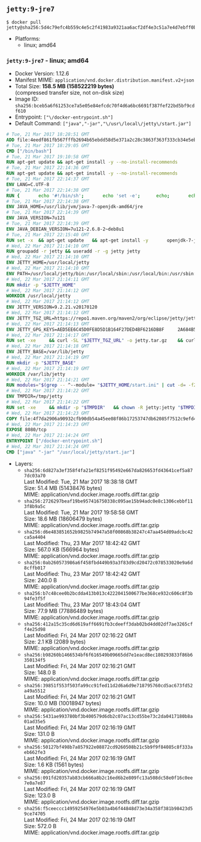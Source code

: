## `jetty:9-jre7`

```console
$ docker pull jetty@sha256:5d4c79efc4b559c4e5c2f41983a9321aa6acf2df4e3c51a7e4d7ebff0bad9e3d
```

-	Platforms:
	-	linux; amd64

### `jetty:9-jre7` - linux; amd64

-	Docker Version: 1.12.6
-	Manifest MIME: `application/vnd.docker.distribution.manifest.v2+json`
-	Total Size: **158.5 MB (158522219 bytes)**  
	(compressed transfer size, not on-disk size)
-	Image ID: `sha256:bceb5a6f61253ce7a5e05e84efcdc70f4d6a6bc6691f387fef22bd5bf9cdf610`
-	Entrypoint: `["\/docker-entrypoint.sh"]`
-	Default Command: `["java","-jar","\/usr\/local\/jetty\/start.jar"]`

```dockerfile
# Tue, 21 Mar 2017 18:28:51 GMT
ADD file:4eedf861fb567fffb2694b65ebdd58d5e371a2c28c3863f363f333cb34e5eb7b in / 
# Tue, 21 Mar 2017 18:29:05 GMT
CMD ["/bin/bash"]
# Tue, 21 Mar 2017 19:10:58 GMT
RUN apt-get update && apt-get install -y --no-install-recommends 		ca-certificates 		curl 		wget 	&& rm -rf /var/lib/apt/lists/*
# Tue, 21 Mar 2017 22:14:36 GMT
RUN apt-get update && apt-get install -y --no-install-recommends 		bzip2 		unzip 		xz-utils 	&& rm -rf /var/lib/apt/lists/*
# Tue, 21 Mar 2017 22:14:37 GMT
ENV LANG=C.UTF-8
# Tue, 21 Mar 2017 22:14:38 GMT
RUN { 		echo '#!/bin/sh'; 		echo 'set -e'; 		echo; 		echo 'dirname "$(dirname "$(readlink -f "$(which javac || which java)")")"'; 	} > /usr/local/bin/docker-java-home 	&& chmod +x /usr/local/bin/docker-java-home
# Tue, 21 Mar 2017 22:14:38 GMT
ENV JAVA_HOME=/usr/lib/jvm/java-7-openjdk-amd64/jre
# Tue, 21 Mar 2017 22:14:39 GMT
ENV JAVA_VERSION=7u121
# Tue, 21 Mar 2017 22:14:39 GMT
ENV JAVA_DEBIAN_VERSION=7u121-2.6.8-2~deb8u1
# Tue, 21 Mar 2017 22:15:40 GMT
RUN set -x 	&& apt-get update 	&& apt-get install -y 		openjdk-7-jre-headless="$JAVA_DEBIAN_VERSION" 	&& rm -rf /var/lib/apt/lists/* 	&& [ "$JAVA_HOME" = "$(docker-java-home)" ]
# Wed, 22 Mar 2017 21:14:10 GMT
RUN groupadd -r jetty && useradd -r -g jetty jetty
# Wed, 22 Mar 2017 21:14:10 GMT
ENV JETTY_HOME=/usr/local/jetty
# Wed, 22 Mar 2017 21:14:10 GMT
ENV PATH=/usr/local/jetty/bin:/usr/local/sbin:/usr/local/bin:/usr/sbin:/usr/bin:/sbin:/bin
# Wed, 22 Mar 2017 21:14:11 GMT
RUN mkdir -p "$JETTY_HOME"
# Wed, 22 Mar 2017 21:14:12 GMT
WORKDIR /usr/local/jetty
# Wed, 22 Mar 2017 21:14:12 GMT
ENV JETTY_VERSION=9.2.21.v20170120
# Wed, 22 Mar 2017 21:14:12 GMT
ENV JETTY_TGZ_URL=https://repo1.maven.org/maven2/org/eclipse/jetty/jetty-distribution/9.2.21.v20170120/jetty-distribution-9.2.21.v20170120.tar.gz
# Wed, 22 Mar 2017 21:14:13 GMT
ENV JETTY_GPG_KEYS=AED5EE6C45D0FE8D5D1B164F27DED4BF6216DB8F 	2A684B57436A81FA8706B53C61C3351A438A3B7D 	5989BAF76217B843D66BE55B2D0E1FB8FE4B68B4 	B59B67FD7904984367F931800818D9D68FB67BAC 	BFBB21C246D7776836287A48A04E0C74ABB35FEA 	8B096546B1A8F02656B15D3B1677D141BCF3584D
# Wed, 22 Mar 2017 21:14:17 GMT
RUN set -xe 	&& curl -SL "$JETTY_TGZ_URL" -o jetty.tar.gz 	&& curl -SL "$JETTY_TGZ_URL.asc" -o jetty.tar.gz.asc 	&& export GNUPGHOME="$(mktemp -d)" 	&& for key in $JETTY_GPG_KEYS; do 		gpg --keyserver ha.pool.sks-keyservers.net --recv-keys "$key"; done 	&& gpg --batch --verify jetty.tar.gz.asc jetty.tar.gz 	&& rm -r "$GNUPGHOME" 	&& tar -xvf jetty.tar.gz --strip-components=1 	&& sed -i '/jetty-logging/d' etc/jetty.conf 	&& rm -fr demo-base javadoc 	&& rm jetty.tar.gz* 	&& rm -rf /tmp/hsperfdata_root
# Wed, 22 Mar 2017 21:14:18 GMT
ENV JETTY_BASE=/var/lib/jetty
# Wed, 22 Mar 2017 21:14:19 GMT
RUN mkdir -p "$JETTY_BASE"
# Wed, 22 Mar 2017 21:14:19 GMT
WORKDIR /var/lib/jetty
# Wed, 22 Mar 2017 21:14:21 GMT
RUN modules="$(grep -- ^--module= "$JETTY_HOME/start.ini" | cut -d= -f2 | paste -d, -s)" 	&& set -xe 	&& java -jar "$JETTY_HOME/start.jar" --add-to-startd="$modules,setuid" 	&& chown -R jetty:jetty "$JETTY_BASE" 	&& rm -rf /tmp/hsperfdata_root
# Wed, 22 Mar 2017 21:14:22 GMT
ENV TMPDIR=/tmp/jetty
# Wed, 22 Mar 2017 21:14:22 GMT
RUN set -xe 	&& mkdir -p "$TMPDIR" 	&& chown -R jetty:jetty "$TMPDIR"
# Wed, 22 Mar 2017 21:14:23 GMT
COPY file:4f7da2906a90932cfb90db54a45ee08f86b17253747db62085f7512c9efd46ad in / 
# Wed, 22 Mar 2017 21:14:23 GMT
EXPOSE 8080/tcp
# Wed, 22 Mar 2017 21:14:24 GMT
ENTRYPOINT ["/docker-entrypoint.sh"]
# Wed, 22 Mar 2017 21:14:24 GMT
CMD ["java" "-jar" "/usr/local/jetty/start.jar"]
```

-	Layers:
	-	`sha256:6d827a3ef358f4fa21ef8251f95492e667da826653fd43641cef5a877dc03a70`  
		Last Modified: Tue, 21 Mar 2017 18:38:18 GMT  
		Size: 51.4 MB (51438476 bytes)  
		MIME: application/vnd.docker.image.rootfs.diff.tar.gzip
	-	`sha256:2726297beaf19be957416750338c095ae15b94adc0e8c1306cebbf113f8b9a5c`  
		Last Modified: Tue, 21 Mar 2017 19:58:58 GMT  
		Size: 18.6 MB (18606479 bytes)  
		MIME: application/vnd.docker.image.rootfs.diff.tar.gzip
	-	`sha256:d6e483851652b9825b74947a58f00868b38247c47aa454d09adcbc42ca5a4404`  
		Last Modified: Thu, 23 Mar 2017 18:42:42 GMT  
		Size: 567.0 KB (566964 bytes)  
		MIME: application/vnd.docker.image.rootfs.diff.tar.gzip
	-	`sha256:0ab260573986a6f458fbd449b93a3f83d9cd20472c078533020e9a6d8cffb017`  
		Last Modified: Thu, 23 Mar 2017 18:42:42 GMT  
		Size: 240.0 B  
		MIME: application/vnd.docker.image.rootfs.diff.tar.gzip
	-	`sha256:b7c48cee0b2bcdda413b013c4222041500677be368ce932c606c8f3b94fe3f5f`  
		Last Modified: Thu, 23 Mar 2017 18:43:04 GMT  
		Size: 77.9 MB (77886489 bytes)  
		MIME: application/vnd.docker.image.rootfs.diff.tar.gzip
	-	`sha256:412a15c35cd6d619aff6691fb3cdeeff3dab02bd4dd02df7ae3265cff4e25d98`  
		Last Modified: Fri, 24 Mar 2017 02:16:22 GMT  
		Size: 2.1 KB (2089 bytes)  
		MIME: application/vnd.docker.image.rootfs.diff.tar.gzip
	-	`sha256:b98260b1466534bf6f616549b09665dd7e1eacd8ec180293833f86b6350134f5`  
		Last Modified: Fri, 24 Mar 2017 02:16:21 GMT  
		Size: 148.0 B  
		MIME: application/vnd.docker.image.rootfs.diff.tar.gzip
	-	`sha256:39851f553f503fa99cc91fed11d2d6a6d9e718795760cd5ac673fd52a49a5512`  
		Last Modified: Fri, 24 Mar 2017 02:16:21 GMT  
		Size: 10.0 MB (10018947 bytes)  
		MIME: application/vnd.docker.image.rootfs.diff.tar.gzip
	-	`sha256:5431ae993780bf3b400579d6db2c07ac13cd55be73c2da0417180b8a01ad35e5`  
		Last Modified: Fri, 24 Mar 2017 02:16:19 GMT  
		Size: 131.0 B  
		MIME: application/vnd.docker.image.rootfs.diff.tar.gzip
	-	`sha256:50127bf498b7a857922e08872cd9260508b21c5b9f9f84085c8f333aeb662fe3`  
		Last Modified: Fri, 24 Mar 2017 02:16:19 GMT  
		Size: 1.6 KB (1561 bytes)  
		MIME: application/vnd.docker.image.rootfs.diff.tar.gzip
	-	`sha256:091fd20357ab83cb666a8b2c16ed6b2e809fc13a508dc58e0f16c0ee7e0a7e87`  
		Last Modified: Fri, 24 Mar 2017 02:16:19 GMT  
		Size: 123.0 B  
		MIME: application/vnd.docker.image.rootfs.diff.tar.gzip
	-	`sha256:f5ceeccc14959254976e5b03a4b6f44848d73e34a358f381b98423d59ce74705`  
		Last Modified: Fri, 24 Mar 2017 02:16:19 GMT  
		Size: 572.0 B  
		MIME: application/vnd.docker.image.rootfs.diff.tar.gzip
